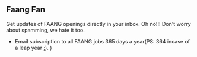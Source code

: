 ## Faang Fan

Get updates of FAANG openings directly in your inbox. Oh no!!! Don't worry about spamming, we hate it too.

- Email subscription to all FAANG jobs 365 days a year(PS: 364 incase of a leap year ;). )